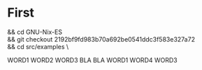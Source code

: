 # First

&& cd GNU-Nix-ES \
&& git checkout 2192bf9fd983b70a692be0541ddc3f583e327a72 \
&& cd src/examples \

WORD1 WORD2 WORD3 BLA BLA WORD1 WORD4 WORD3
